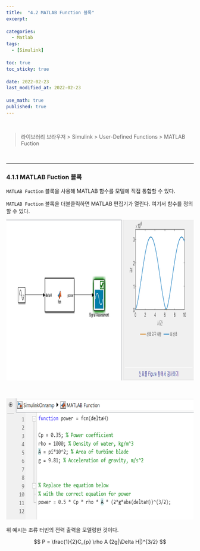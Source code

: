 ```yaml
---
title:  "4.2 MATLAB Function 블록"
excerpt: 

categories:
  - Matlab
tags:
  - [Simulink]

toc: true
toc_sticky: true
 
date: 2022-02-23
last_modified_at: 2022-02-23

use_math: true
published: true
---
```


<br>

> 라이브러리 브라우저 > Simulink > User-Defined Functions > MATLAB Fuction

<br>

***
### 4.1.1 MATLAB Fuction 블록

`MATLAB Fuction` 블록을 사용해 MATLAB 함수를 모델에 직접 통합할 수 있다.

`MATLAB Fuction` 블록을 더블클릭하면 MATLAB 편집기가 열린다. 여기서 함수를 정의할 수 있다.

<p align="center"><img src="/assets/image/simulink/Func_1108x432.png" width="1108px" height="432px" title="Func" alt="Func"><br/></p>

<br>

<p align="center"><img src="/assets/image/simulink/Func2_686x326.png" width="686px" height="326px" title="Func2" alt="Func2"><br/></p>

위 예시는 조류 터빈의 전력 출력을 모델링한 것이다.

$$
P = \frac{1}{2}C_{p} \rho A (2g|\Delta H|)^{3/2}
$$